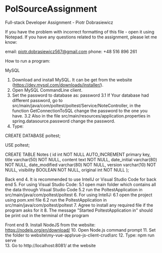 # PolSourceAssignment
Full-stack Developer Assignment - Piotr Dobrasiewicz

If you have the problem with incorrect formatting of this file - open it using Notepad.
If you have any questions related to the assignment, please let me know:

email: piotr.dobrasiewicz567@gmail.com
phone: +48 516 896 261

How to run a program:

MySQL
1. Download and install MySQL. It can be get from the website (https://dev.mysql.com/downloads/installer/).
2. Open MySQL CommandLine client.
3. Set the password to database as: password
	3.1 If Your database had different password, go to src/main/java/com/poltest/poltest/Service/NoteController, 
	    in the function GetConnectionToSQL change the password to the one you have.
	3.2 Also in the file src/main/resources/application.properties in spring.datasource.password change the password.
4. Type: 

CREATE DATABASE poltest;

USE poltest;

CREATE TABLE Notes
( id int NOT NULL AUTO_INCREMENT primary key,
  title varchar(50) NOT NULL,
  content text NOT NULL,
  date_initial varchar(80) NOT NULL,
  date_modified varchar(80) NOT NULL,
  version varchar(10) NOT NULL,
  visibility BOOLEAN NOT NULL,
  original int NOT NULL );

Back end
4. It is recommended to use IntelIJ or Visual Studio Code for back end
5. For using Visual Studio Code: 
	5.1 open main folder which contains all the data through Visual Studio Code
	5.2 run the PoltestApplication in src/main/java/com/poltest/poltest
6. For using IntelIJ:
	6.1 open the project using pom.xml file 
	6.2 run the PoltestApplication in src/main/java/com/poltest/poltest
7. Agree to install any required file if the program asks for it 
8. The message "Started PoltestApplication in" should be print out in the terminal of the program

Front end
9. Install NodeJS from the website: https://nodejs.org/en/download/
10. Open Node.js command prompt
11. Set the folder to website\my-vue-app\vue-js-client-crud\src
12. Type: npm run serve  
13. Go to http://localhost:8081/ at the website                                                                                                    
